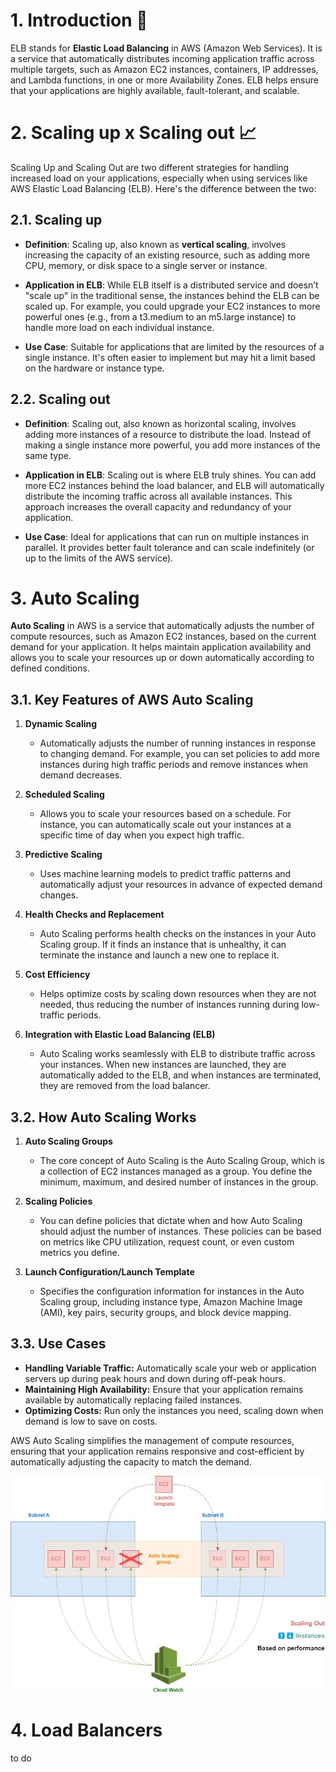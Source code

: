 # 1. Introduction 🚩

ELB stands for **Elastic Load Balancing** in AWS (Amazon Web Services). It is a service that automatically distributes incoming application traffic across multiple targets, such as Amazon EC2 instances, containers, IP addresses, and Lambda functions, in one or more Availability Zones. ELB helps ensure that your applications are highly available, fault-tolerant, and scalable.

# 2. Scaling up x Scaling out 📈

Scaling Up and Scaling Out are two different strategies for handling increased load on your applications, especially when using services like AWS Elastic Load Balancing (ELB). Here's the difference between the two:

## 2.1. Scaling up

- **Definition**: Scaling up, also known as **vertical scaling**, involves increasing the capacity of an existing resource, such as adding more CPU, memory, or disk space to a single server or instance.

- **Application in ELB**: While ELB itself is a distributed service and doesn’t "scale up" in the traditional sense, the instances behind the ELB can be scaled up. For example, you could upgrade your EC2 instances to more powerful ones (e.g., from a t3.medium to an m5.large instance) to handle more load on each individual instance.

- **Use Case**: Suitable for applications that are limited by the resources of a single instance. It's often easier to implement but may hit a limit based on the hardware or instance type.

## 2.2. Scaling out

- **Definition**: Scaling out, also known as horizontal scaling, involves adding more instances of a resource to distribute the load. Instead of making a single instance more powerful, you add more instances of the same type.

- **Application in ELB**: Scaling out is where ELB truly shines. You can add more EC2 instances behind the load balancer, and ELB will automatically distribute the incoming traffic across all available instances. This approach increases the overall capacity and redundancy of your application.

- **Use Case**: Ideal for applications that can run on multiple instances in parallel. It provides better fault tolerance and can scale indefinitely (or up to the limits of the AWS service).

# 3. Auto Scaling

**Auto Scaling** in AWS is a service that automatically adjusts the number of compute resources, such as Amazon EC2 instances, based on the current demand for your application. It helps maintain application availability and allows you to scale your resources up or down automatically according to defined conditions.

## 3.1. Key Features of AWS Auto Scaling

1. **Dynamic Scaling**
   - Automatically adjusts the number of running instances in response to changing demand. For example, you can set policies to add more instances during high traffic periods and remove instances when demand decreases.

2. **Scheduled Scaling**
   - Allows you to scale your resources based on a schedule. For instance, you can automatically scale out your instances at a specific time of day when you expect high traffic.

3. **Predictive Scaling**
   - Uses machine learning models to predict traffic patterns and automatically adjust your resources in advance of expected demand changes.

4. **Health Checks and Replacement**
   - Auto Scaling performs health checks on the instances in your Auto Scaling group. If it finds an instance that is unhealthy, it can terminate the instance and launch a new one to replace it.

5. **Cost Efficiency**
   - Helps optimize costs by scaling down resources when they are not needed, thus reducing the number of instances running during low-traffic periods.

6. **Integration with Elastic Load Balancing (ELB)**
   - Auto Scaling works seamlessly with ELB to distribute traffic across your instances. When new instances are launched, they are automatically added to the ELB, and when instances are terminated, they are removed from the load balancer.

## 3.2. How Auto Scaling Works

1. **Auto Scaling Groups**
   - The core concept of Auto Scaling is the Auto Scaling Group, which is a collection of EC2 instances managed as a group. You define the minimum, maximum, and desired number of instances in the group.

2. **Scaling Policies**
   - You can define policies that dictate when and how Auto Scaling should adjust the number of instances. These policies can be based on metrics like CPU utilization, request count, or even custom metrics you define.

3. **Launch Configuration/Launch Template**
   - Specifies the configuration information for instances in the Auto Scaling group, including instance type, Amazon Machine Image (AMI), key pairs, security groups, and block device mapping.

## 3.3. Use Cases

- **Handling Variable Traffic:** Automatically scale your web or application servers up during peak hours and down during off-peak hours.
- **Maintaining High Availability:** Ensure that your application remains available by automatically replacing failed instances.
- **Optimizing Costs:** Run only the instances you need, scaling down when demand is low to save on costs.

AWS Auto Scaling simplifies the management of compute resources, ensuring that your application remains responsive and cost-efficient by automatically adjusting the capacity to match the demand.

![Auto Scaling image](./imgs/elb-auto-scaling.jpg)

# 4. Load Balancers

to do


